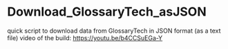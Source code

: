 # Download_GlossaryTech_asJSON
quick script to download data from GlossaryTech in JSON format (as a text file)
video of the build:
https://youtu.be/b4CCSuEGa-Y
